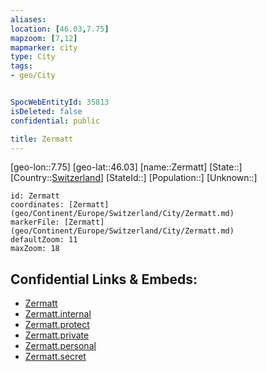 ```yaml
---
aliases: 
location: [46.03,7.75]
mapzoom: [7,12] 
mapmarker: city 
type: City
tags:
- geo/City


SpocWebEntityId: 35813
isDeleted: false
confidential: public

title: Zermatt
---
```

[geo-lon::7.75]
[geo-lat::46.03]
[name::Zermatt]
[State::]
[Country::[Switzerland](geo/Continent/Europe/Switzerland.md)]
[StateId::]
[Population::]
[Unknown::]


```leaflet
id: Zermatt
coordinates: [Zermatt](geo/Continent/Europe/Switzerland/City/Zermatt.md)
markerFile: [Zermatt](geo/Continent/Europe/Switzerland/City/Zermatt.md)
defaultZoom: 11 
maxZoom: 18
```


## Confidential Links & Embeds: 
- [Zermatt](../../../../../../_public/geo/Continent/Europe/Switzerland/City/Zermatt.md) 
- [Zermatt.internal](../../../../../../_internal/geo/Continent/Europe/Switzerland/City/Zermatt.internal.md) 
- [Zermatt.protect](../../../../../../_protect/geo/Continent/Europe/Switzerland/City/Zermatt.protect.md) 
- [Zermatt.private](../../../../../../_private/geo/Continent/Europe/Switzerland/City/Zermatt.private.md) 
- [Zermatt.personal](../../../../../../_personal/geo/Continent/Europe/Switzerland/City/Zermatt.personal.md) 
- [Zermatt.secret](../../../../../../_secret/geo/Continent/Europe/Switzerland/City/Zermatt.secret.md) 
